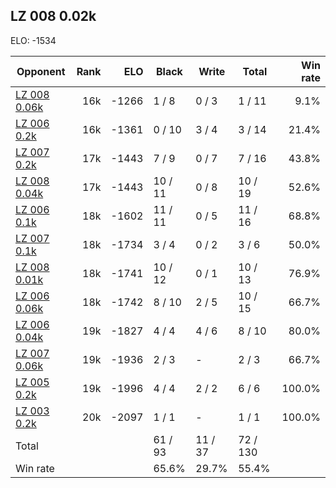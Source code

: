 ## LZ 008 0.02k ##

ELO: -1534

Opponent | Rank | ELO | Black | Write | Total | Win rate
---------|-----:|----:|-------|-------|-------|-------:
[LZ 008 0.06k](LZ%20008%200.06k.md) | 16k | -1266 | 1 / 8 | 0 / 3 | 1 / 11 | 9.1%
[LZ 006 0.2k](LZ%20006%200.2k.md) | 16k | -1361 | 0 / 10 | 3 / 4 | 3 / 14 | 21.4%
[LZ 007 0.2k](LZ%20007%200.2k.md) | 17k | -1443 | 7 / 9 | 0 / 7 | 7 / 16 | 43.8%
[LZ 008 0.04k](LZ%20008%200.04k.md) | 17k | -1443 | 10 / 11 | 0 / 8 | 10 / 19 | 52.6%
[LZ 006 0.1k](LZ%20006%200.1k.md) | 18k | -1602 | 11 / 11 | 0 / 5 | 11 / 16 | 68.8%
[LZ 007 0.1k](LZ%20007%200.1k.md) | 18k | -1734 | 3 / 4 | 0 / 2 | 3 / 6 | 50.0%
[LZ 008 0.01k](LZ%20008%200.01k.md) | 18k | -1741 | 10 / 12 | 0 / 1 | 10 / 13 | 76.9%
[LZ 006 0.06k](LZ%20006%200.06k.md) | 18k | -1742 | 8 / 10 | 2 / 5 | 10 / 15 | 66.7%
[LZ 006 0.04k](LZ%20006%200.04k.md) | 19k | -1827 | 4 / 4 | 4 / 6 | 8 / 10 | 80.0%
[LZ 007 0.06k](LZ%20007%200.06k.md) | 19k | -1936 | 2 / 3 | - | 2 / 3 | 66.7%
[LZ 005 0.2k](LZ%20005%200.2k.md) | 19k | -1996 | 4 / 4 | 2 / 2 | 6 / 6 | 100.0%
[LZ 003 0.2k](LZ%20003%200.2k.md) | 20k | -2097 | 1 / 1 | - | 1 / 1 | 100.0%
Total | | | 61 / 93 | 11 / 37 | 72 / 130 | 
Win rate| | | 65.6% | 29.7% | 55.4% | 
